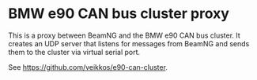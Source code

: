# BMW e90 CAN bus cluster proxy

This is a proxy between BeamNG and the BMW e90 CAN bus cluster. It creates an UDP server that listens for messages from BeamNG and sends them to the cluster via virtual serial port.

See https://github.com/veikkos/e90-can-cluster.
